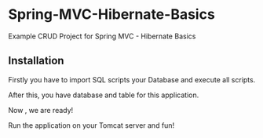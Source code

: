 # Spring-MVC-Hibernate-Basics
Example CRUD Project for Spring MVC - Hibernate Basics


## Installation

Firstly you have to import SQL scripts your Database and execute all scripts.

After this, you have database and table for this application.

Now , we are ready!

Run the application on your Tomcat server and fun!


